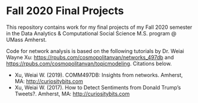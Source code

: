 # Fall 2020 Final Projects
This repository contains work for my final projects of my Fall 2020 semester in the Data Analytics & Computational Social Science M.S. program @ UMass Amherst. 

Code for network analysis is based on the following tutorials by Dr. Weiai Wayne Xu: https://rpubs.com/cosmopolitanvan/networks_497db and https://rpubs.com/cosmopolitanvan/topicmodeling. Citations below.

- Xu, Weiai W. (2019). COMM497DB: Insights from networks. Amherst, MA: http://curiositybits.com
- Xu, Weiai W. (2017). How to Detect Sentiments from Donald Trump’s Tweets?. Amherst, MA: http://curiositybits.com
